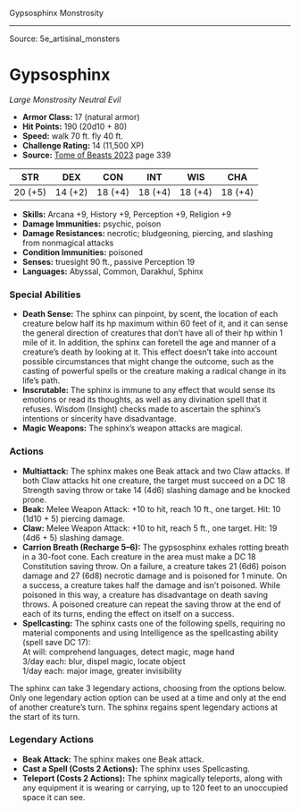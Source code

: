 <MonsterName/>Gypsosphinx</MonsterName>
<CreatureType/>Monstrosity</CreatureType>



---

Source: 5e_artisinal_monsters

# Gypsosphinx

*Large* *Monstrosity* *Neutral Evil*

- **Armor Class:** 17 (natural armor)
- **Hit Points:** 190 (20d10 + 80)
- **Speed:** walk 70 ft. fly 40 ft.
- **Challenge Rating:** 14 (11,500 XP)
- **Source:** [Tome of Beasts 2023](https://koboldpress.com/kpstore/product/tome-of-beasts-1-2023-edition/) page 339

| STR | DEX | CON | INT | WIS | CHA |
| --- | --- | --- | --- | --- | --- |
| 20 (+5) | 14 (+2) | 18 (+4) | 18 (+4) | 18 (+4) | 18 (+4) |

- **Skills:** Arcana +9, History +9, Perception +9, Religion +9
- **Damage Immunities:** psychic, poison
- **Damage Resistances:** necrotic; bludgeoning, piercing, and slashing from nonmagical attacks
- **Condition Immunities:** poisoned
- **Senses:** truesight 90 ft., passive Perception 19
- **Languages:** Abyssal, Common, Darakhul, Sphinx

### Special Abilities

- **Death Sense:** The sphinx can pinpoint, by scent, the location of each creature below half its hp maximum within 60 feet of it, and it can sense the general direction of creatures that don’t have all of their hp within 1 mile of it. In addition, the sphinx can foretell the age and manner of a creature’s death by looking at it. This effect doesn’t take into account possible circumstances that might change the outcome, such as the casting of powerful spells or the creature making a radical change in its life’s path.
- **Inscrutable:** The sphinx is immune to any effect that would sense its emotions or read its thoughts, as well as any divination spell that it refuses. Wisdom (Insight) checks made to ascertain the sphinx’s intentions or sincerity have disadvantage.
- **Magic Weapons:** The sphinx’s weapon attacks are magical.

### Actions

- **Multiattack:** The sphinx makes one Beak attack and two Claw attacks. If both Claw attacks hit one creature, the target must succeed on a DC 18 Strength saving throw or take 14 (4d6) slashing damage and be knocked prone.
- **Beak:** Melee Weapon Attack: +10 to hit, reach 10 ft., one target. Hit: 10 (1d10 + 5) piercing damage.
- **Claw:** Melee Weapon Attack: +10 to hit, reach 5 ft., one target. Hit: 19 (4d6 + 5) slashing damage.
- **Carrion Breath (Recharge 5–6):** The gypsosphinx exhales rotting breath in a 30-foot cone. Each creature in the area must make a DC 18 Constitution saving throw. On a failure, a creature takes 21 (6d6) poison damage and 27 (6d8) necrotic damage and is poisoned for 1 minute. On a success, a creature takes half the damage and isn’t poisoned. While poisoned in this way, a creature has disadvantage on death saving throws. A poisoned creature can repeat the saving throw at the end of each of its turns, ending the effect on itself on a success.
- **Spellcasting:** The sphinx casts one of the following spells, requiring no material components and using Intelligence as the spellcasting ability (spell save DC 17):<br>At will: comprehend languages, detect magic, mage hand<br>3/day each: blur, dispel magic, locate object<br>1/day each: major image, greater invisibility

The sphinx can take 3 legendary actions, choosing from the options below. Only one legendary action option can be used at a time and only at the end of another creature’s turn. The sphinx regains spent legendary actions at the start of its turn.

### Legendary Actions

- **Beak Attack:** The sphinx makes one Beak attack.
- **Cast a Spell (Costs 2 Actions):** The sphinx uses Spellcasting.
- **Teleport (Costs 2 Actions):** The sphinx magically teleports, along with any equipment it is wearing or carrying, up to 120 feet to an unoccupied space it can see.


